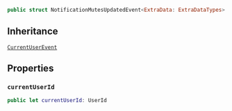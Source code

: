
``` swift
public struct NotificationMutesUpdatedEvent<ExtraData: ExtraDataTypes>: CurrentUserEvent 
```

## Inheritance

[`CurrentUserEvent`](/CurrentUserEvent)

## Properties

### `currentUserId`

``` swift
public let currentUserId: UserId
```

